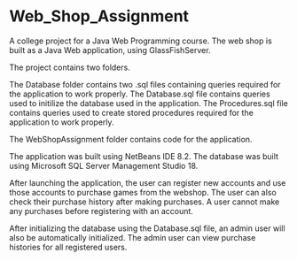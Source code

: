 # Web_Shop_Assignment
A college project for a Java Web Programming course. The web shop is built as a Java Web application, using GlassFishServer.

The project contains two folders.

The Database folder contains two .sql files containing queries required for the application to work properly.
The Database.sql file contains queries used to initilize the database used in the application.
The Procedures.sql file contains queries used to create stored procedures required for the application to work properly.

The WebShopAssignment folder contains code for the application.

The application was built using NetBeans IDE 8.2.
The database was built using Microsoft SQL Server Management Studio 18.

After launching the application, the user can register new accounts and use those accounts to purchase games from the webshop.
The user can also check their purchase history after making purchases.
A user cannot make any purchases before registering with an account.

After initializing the database using the Database.sql file, an admin user will also be automatically initialized.
The admin user can view purchase histories for all registered users.
